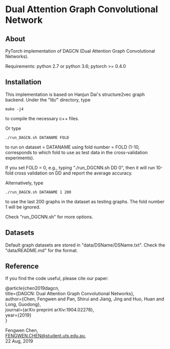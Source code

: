 Dual Attention Graph Convolutional Network
=============

About
-----

PyTorch implementation of DAGCN (Dual Attention Graph Convolutional Networks).

Requirements: python 2.7 or python 3.6; pytorch >= 0.4.0


Installation
------------

This implementation is based on Hanjun Dai's structure2vec graph backend. Under the "lib/" directory, type

    make -j4

to compile the necessary c++ files.

Or type 

    ./run_DAGCN.sh DATANAME FOLD

to run on dataset = DATANAME using fold number = FOLD (1-10, corresponds to which fold to use as test data in the cross-validation experiments).

If you set FOLD = 0, e.g., typing "./run_DGCNN.sh DD 0", then it will run 10-fold cross validation on DD and report the average accuracy.

Alternatively, type

    ./run_DAGCN.sh DATANAME 1 200

to use the last 200 graphs in the dataset as testing graphs. The fold number 1 will be ignored.

Check "run_DGCNN.sh" for more options.

Datasets
--------

Default graph datasets are stored in "data/DSName/DSName.txt". Check the "data/README.md" for the format. 

Reference
---------

If you find the code useful, please cite our paper:

  @article{chen2019dagcn,\
  title={DAGCN: Dual Attention Graph Convolutional Networks},\
  author={Chen, Fengwen and Pan, Shirui and Jiang, Jing and Huo, Huan and Long, Guodong},\
  journal={arXiv preprint arXiv:1904.02278},\
  year={2019}\
}

Fengwen Chen, \
FENGWEN.CHEN@student.uts.edu.au, \
22 Aug, 2019